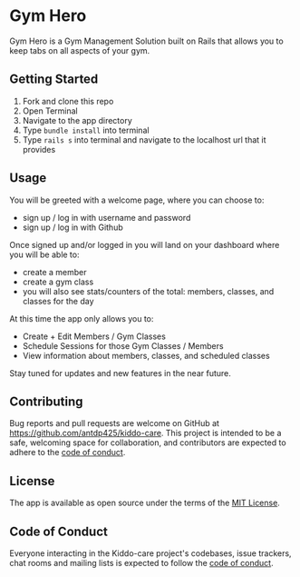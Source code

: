 # Gym Hero

Gym Hero is a Gym Management Solution built on Rails that allows you to keep tabs on all aspects of your gym.

## Getting Started

1. Fork and clone this repo
2. Open Terminal
3. Navigate to the app directory
4. Type `bundle install` into terminal
5. Type `rails s` into terminal and navigate to the localhost url that it provides

## Usage

You will be greeted with a welcome page, where you can choose to:
   - sign up / log in with username and password
   - sign up / log in with Github

Once signed up and/or logged in you will land on your dashboard where you will be able to:
   - create a member
   - create a gym class
   - you will also see stats/counters of the total: members, classes, and classes for the day 

At this time the app only allows you to:
   - Create + Edit Members / Gym Classes 
   - Schedule Sessions for those Gym Classes / Members
   - View information about members, classes, and scheduled classes

Stay tuned for updates and new features in the near future.

## Contributing

Bug reports and pull requests are welcome on GitHub at https://github.com/antdp425/kiddo-care. This project is intended to be a safe, welcoming space for collaboration, and contributors are expected to adhere to the [code of conduct](https://github.com/antdp425/gym-hero/blob/master/CODE_OF_CONDUCT.md).


## License

The app is available as open source under the terms of the [MIT License](https://opensource.org/licenses/MIT).

## Code of Conduct

Everyone interacting in the Kiddo-care project's codebases, issue trackers, chat rooms and mailing lists is expected to follow the [code of conduct](https://github.com/antdp425/gym-hero/blob/master/CODE_OF_CONDUCT.md).
